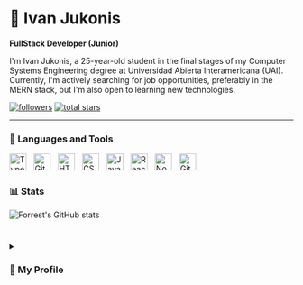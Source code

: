 # 🔷 Ivan Jukonis

**FullStack Developer (Junior)**

I'm Ivan Jukonis, a 25-year-old student in the final stages of my Computer Systems Engineering degree at Universidad Abierta Interamericana (UAI). Currently, I'm actively searching for job opportunities, preferably in the MERN stack, but I'm also open to learning new technologies.

   <p align="left"> 
      <a href="https://github.com/ForrestKnight?tab=followers">
         <img alt="followers" title="Follow me on Github" src="https://custom-icon-badges.demolab.com/github/followers/IvanJukonis?color=236ad3&labelColor=1155ba&style=for-the-badge&logo=person-add&label=Follow&logoColor=white"/></a>
      <a href="https://github.com/ForrestKnight?tab=repositories&sort=stargazers">
         <img alt="total stars" title="Total stars on GitHub" src="https://custom-icon-badges.demolab.com/github/stars/IvanJukonis?color=55960c&style=for-the-badge&labelColor=488207&logo=star"/></a>
   </p>

---

### 🧰 Languages and Tools

<img align="left" alt="TypeScript" width="30px" style="padding-right:10px;" src="https://cdn.jsdelivr.net/gh/devicons/devicon/icons/typescript/typescript-plain.svg" />
<img align="left" alt="Git" width="30px" style="padding-right:10px;" src="https://cdn.jsdelivr.net/gh/devicons/devicon/icons/git/git-original.svg" />
<img align="left" alt="HTML" width="30px" style="padding-right:10px;" src="https://cdn.jsdelivr.net/gh/devicons/devicon/icons/html5/html5-plain.svg" />
<img align="left" alt="CSS" width="30px" style="padding-right:10px;" src="https://cdn.jsdelivr.net/gh/devicons/devicon/icons/css3/css3-plain.svg" />
<img align="left" alt="JavaScript" width="30px" style="padding-right:10px;" src="https://cdn.jsdelivr.net/gh/devicons/devicon/icons/javascript/javascript-plain.svg" />
<img align="left" alt="React" width="30px" style="padding-right:10px;" src="https://cdn.jsdelivr.net/gh/devicons/devicon/icons/react/react-original.svg" />
<img align="left" alt="NodeJS" width="30px" style="padding-right:10px;" src="https://cdn.jsdelivr.net/gh/devicons/devicon/icons/nodejs/nodejs-original.svg" />
<img align="left" alt="GitHub" width="30px" style="padding-right:10px;" src="https://cdn.jsdelivr.net/gh/devicons/devicon/icons/github/github-original.svg" />
<br />

#

### 📊 Stats

![Forrest's GitHub stats](https://github-readme-stats.vercel.app/api?username=IvanJukonis&show_icons=true&theme=algolia)

#

<details>
 <summary><h3> 🔷 My Profile </h3></summary>

**Name**: Ivan Jukonis

**Age**: 25

**Country**: Argentina

**City**: Rosario


### Current State:
I am currently on the lookout for exciting job opportunities, with a particular interest in roles related to the MERN stack (MongoDB, Express, React, and Node.js). My enthusiasm for learning drives me to explore and embrace new technologies beyond my current expertise.

### Education:
I am in the final stage of completing my degree in Computer Systems Engineering at Universidad Abierta Interamericana (UAI), with only one subject remaining before obtaining my degree. Additionally, I hold the First Certificate and possess a high level of proficiency in English.

### GitHub Profile:
On my GitHub profile, you can find projects I have developed during my studies, as well as some personal learning initiatives. I am thrilled about collaborating with other members of the developer community and continuing to grow in this field.
